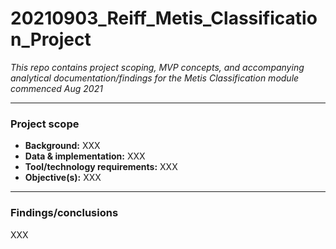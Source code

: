 # 20210903_Reiff_Metis_Classification_Project
_This repo contains project scoping, MVP concepts, and accompanying analytical documentation/findings for the Metis Classification module commenced Aug 2021_

---
### **Project scope**
* **Background:** XXX 
* **Data & implementation:** XXX
* **Tool/technology requirements:** XXX     
* **Objective(s):** XXX     

---
### **Findings/conclusions**
XXX
